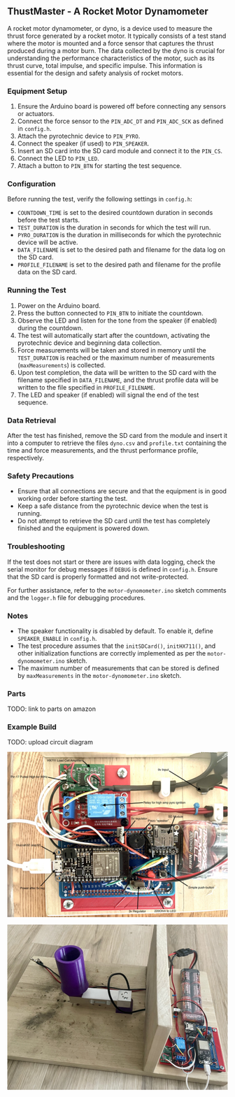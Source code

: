 ## ThustMaster - A Rocket Motor Dynamometer

A rocket motor dynamometer, or dyno, is a device used to measure the thrust force generated by a rocket motor. It typically consists of a test stand where the motor is mounted and a force sensor that captures the thrust produced during a motor burn. The data collected by the dyno is crucial for understanding the performance characteristics of the motor, such as its thrust curve, total impulse, and specific impulse. This information is essential for the design and safety analysis of rocket motors.

### Equipment Setup

1. Ensure the Arduino board is powered off before connecting any sensors or actuators.
2. Connect the force sensor to the `PIN_ADC_DT` and `PIN_ADC_SCK` as defined in `config.h`.
3. Attach the pyrotechnic device to `PIN_PYRO`.
4. Connect the speaker (if used) to `PIN_SPEAKER`.
5. Insert an SD card into the SD card module and connect it to the `PIN_CS`.
6. Connect the LED to `PIN_LED`.
7. Attach a button to `PIN_BTN` for starting the test sequence.

### Configuration

Before running the test, verify the following settings in `config.h`:

- `COUNTDOWN_TIME` is set to the desired countdown duration in seconds before the test starts.
- `TEST_DURATION` is the duration in seconds for which the test will run.
- `PYRO_DURATION` is the duration in milliseconds for which the pyrotechnic device will be active.
- `DATA_FILENAME` is set to the desired path and filename for the data log on the SD card.
- `PROFILE_FILENAME` is set to the desired path and filename for the profile data on the SD card.

### Running the Test

1. Power on the Arduino board.
2. Press the button connected to `PIN_BTN` to initiate the countdown.
3. Observe the LED and listen for the tone from the speaker (if enabled) during the countdown.
4. The test will automatically start after the countdown, activating the pyrotechnic device and beginning data collection.
5. Force measurements will be taken and stored in memory until the `TEST_DURATION` is reached or the maximum number of measurements (`maxMeasurements`) is collected.
6. Upon test completion, the data will be written to the SD card with the filename specified in `DATA_FILENAME`, and the thrust profile data will be written to the file specified in `PROFILE_FILENAME`.
7. The LED and speaker (if enabled) will signal the end of the test sequence.

### Data Retrieval

After the test has finished, remove the SD card from the module and insert it into a computer to retrieve the files `dyno.csv` and `profile.txt` containing the time and force measurements, and the thrust performance profile, respectively.

### Safety Precautions

- Ensure that all connections are secure and that the equipment is in good working order before starting the test.
- Keep a safe distance from the pyrotechnic device when the test is running.
- Do not attempt to retrieve the SD card until the test has completely finished and the equipment is powered down.

### Troubleshooting

If the test does not start or there are issues with data logging, check the serial monitor for debug messages if `DEBUG` is defined in `config.h`. Ensure that the SD card is properly formatted and not write-protected.

For further assistance, refer to the `motor-dynomometer.ino` sketch comments and the `logger.h` file for debugging procedures.

### Notes

- The speaker functionality is disabled by default. To enable it, define `SPEAKER_ENABLE` in `config.h`.
- The test procedure assumes that the `initSDCard()`, `initHX711()`, and other initialization functions are correctly implemented as per the `motor-dynomometer.ino` sketch.
- The maximum number of measurements that can be stored is defined by `maxMeasurements` in the `motor-dynomometer.ino` sketch.

### Parts

TODO: link to parts on amazon

### Example Build

TODO: upload circuit diagram

![Permaboard/Components](pictures/dyno_permaboard.jpg)

![Full build](pictures/dyno_build.jpg)

